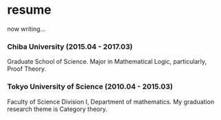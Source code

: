 # resume

now writing...

### Chiba University (2015.04 - 2017.03)
Graduate School of Science.
Major in Mathematical Logic, particularly, Proof Theory.

### Tokyo University of Science (2010.04 - 2015.03)
Faculty of Science Division I, Department of mathematics.
My graduation research theme is Category theory.